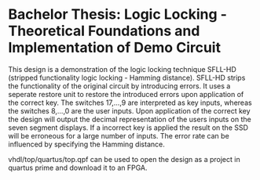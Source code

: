 # Bachelor Thesis: Logic Locking - Theoretical Foundations and Implementation of Demo Circuit
This design is a demonstration of the logic locking technique SFLL-HD (stripped functionality logic locking - Hamming distance).
SFLL-HD strips the functionality of the original circuit by introducing errors. It uses a seperate restore unit 
to restore the introduced errors upon application of the correct key. 
The switches 17,...,9 are interpreted as key inputs, whereas the switches 8,...,0 are the user inputs. Upon application of 
the correct key the design will output the decimal representation of the users inputs on the seven segment displays.
If a incorrect key is applied the result on the SSD will be erroneous for a large number of inputs. The error rate
can be influenced by specifying the Hamming distance.

vhdl/top/quartus/top.qpf can be used to open the design as a project in quartus prime and download it to an FPGA.
